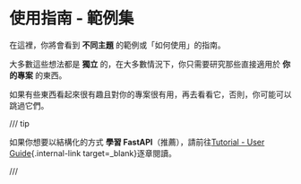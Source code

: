 # 使用指南 - 範例集

在這裡，你將會看到 **不同主題** 的範例或「如何使用」的指南。

大多數這些想法都是 **獨立** 的，在大多數情況下，你只需要研究那些直接適用於 **你的專案** 的東西。

如果有些東西看起來很有趣且對你的專案很有用，再去看看它，否則，你可能可以跳過它們。

/// tip

如果你想要以結構化的方式 **學習 FastAPI**（推薦），請前往[Tutorial - User Guide](../tutorial/index.md){.internal-link target=_blank}逐章閱讀。

///
